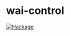 # wai-control
[![Hackage](https://img.shields.io/hackage/v/wai-control.svg)](http://hackage.haskell.org/package/wai-control)
